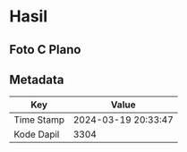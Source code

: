 # Hasil

## Foto C Plano


## Metadata

| Key        | Value               |
| ---------- | ------------------- |
| Time Stamp | 2024-03-19 20:33:47 |
| Kode Dapil | 3304                |



